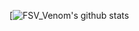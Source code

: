 [![FSV_Venom's github stats](https://github-readme-stats.vercel.app/api?username=FSV_Venom&theme=react&show_icons=true)
